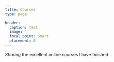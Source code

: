 ```yaml
---
title: Courses
type: page

header:
  caption: test
  image: ''
  focal_point: Smart
  placement: 0
---
```


_Sharing_ the excellent online courses I have finished:
